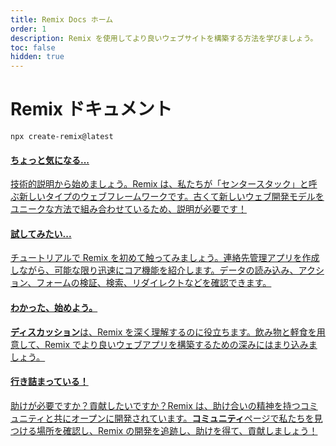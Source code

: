 ```yaml
---
title: Remix Docs ホーム
order: 1
description: Remix を使用してより良いウェブサイトを構築する方法を学びましょう。
toc: false
hidden: true
---
```


# Remix ドキュメント

```shellscript nonumber
npx create-remix@latest
```

<docs-cards>
  <a href="/discussion/introduction" aria-label="技術的説明">
    <docs-card>
      <h4 class="text-blue-brand">ちょっと気になる...</h4>
      <p><span style="text-decoration:underline">技術的説明</span>から始めましょう。Remix は、私たちが「センタースタック」と呼ぶ新しいタイプのウェブフレームワークです。古くて新しいウェブ開発モデルをユニークな方法で組み合わせているため、説明が必要です！</p>
    </docs-card>
  </a>
  <a href="/start/tutorial" aria-label="開発者ブログチュートリアル">
    <docs-card>
      <h4 class="text-green-brand">試してみたい...</h4>
      <p><span style="text-decoration:underline">チュートリアル</span>で Remix を初めて触ってみましょう。連絡先管理アプリを作成しながら、可能な限り迅速にコア機能を紹介します。データの読み込み、アクション、フォームの検証、検索、リダイレクトなどを確認できます。</p>
    </docs-card>
  </a>
  <a href="/discussion/runtimes" aria-label="ランタイム、アダプター、スタック、デプロイメント">
    <docs-card>
      <h4 class="text-pink-brand">わかった、始めよう。</h4>
      <p><b>ディスカッション</b>は、Remix を深く理解するのに役立ちます。飲み物と軽食を用意して、Remix でより良いウェブアプリを構築するための深みにはまり込みましょう。</p>
    </docs-card>
  </a>
  <a href="/start/community" aria-label="Remix API">
    <docs-card>
      <h4 class="text-red-brand">行き詰まっている！</h4>
      <p>助けが必要ですか？貢献したいですか？Remix は、助け合いの精神を持つコミュニティと共にオープンに開発されています。<b>コミュニティ</b>ページで私たちを見つける場所を確認し、Remix の開発を追跡し、助けを得て、貢献しましょう！</p>
    </docs-card>
  </a>
</docs-cards>

<!--

{ものを移動し終えたら、これを入れてください}

## これらのドキュメントの使用方法

- **チュートリアル**: これらは、特定のアプリを構築する手順を説明するガイドです。Remix を始め、基本を学ぶのに最適です。
- **ディスカッション**: これらは、特定のトピックとそのさまざまな API がどのように連携してユースケースを満たしたり、API からだけでは明らかではない動作を説明したりするかを深く掘り下げることで、Remix を理解するのに役立ちます。
- **リファレンス**: これらは、Remix が提供する API と規則のドキュメントです。特定の API や機能の使い方を調べるのに最適ですが、それらを組み合わせた使用方法についてはあまり説明されていません。
- **ガイド**: 特定の方法やユースケースで Remix を使用する方法を学ぶのに最適です。

-->



